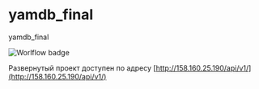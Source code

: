 # yamdb_final

yamdb_final

![Worlflow badge](https://github.com/dariaealy/yamdb_final/actions/workflows/yamdb_workflow.yml/badge.svg)

Развернутый проект доступен по адресу [http://158.160.25.190/api/v1/](http://158.160.25.190/api/v1/)
